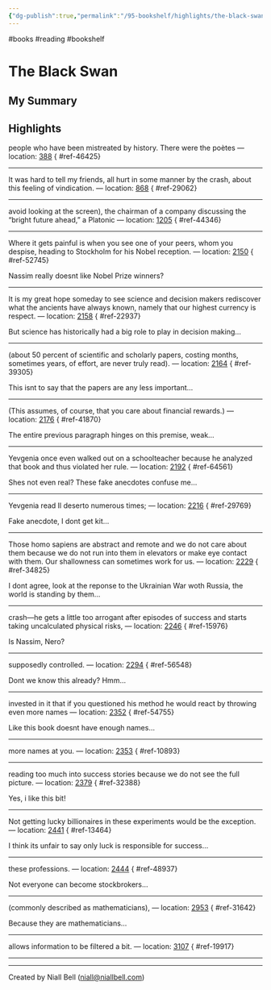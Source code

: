```yaml
---
{"dg-publish":true,"permalink":"/95-bookshelf/highlights/the-black-swan-by-nassim-taleb/","hide":true,"noteIcon":"","created":"2024-10-30T06:24:18.015-07:00","updated":"2024-10-30T06:46:08.445-07:00"}
---
```


#books #reading #bookshelf

# The Black Swan
## My Summary


## Highlights

people who have been mistreated by history. There were the poètes — location: [388]()
{ #ref-46425}


---
It was hard to tell my friends, all hurt in some manner by the crash, about this feeling of vindication. — location: [868]()
{ #ref-29062}


---
avoid looking at the screen), the chairman of a company discussing the “bright future ahead,” a Platonic — location: [1205]()
{ #ref-44346}


---
Where it gets painful is when you see one of your peers, whom you despise, heading to Stockholm for his Nobel reception. — location: [2150]()
{ #ref-52745}


Nassim really doesnt like Nobel Prize winners?

---
It is my great hope someday to see science and decision makers rediscover what the ancients have always known, namely that our highest currency is respect. — location: [2158]()
{ #ref-22937}


But science has historically had a big role to play in decision making…

---
(about 50 percent of scientific and scholarly papers, costing months, sometimes years, of effort, are never truly read). — location: [2164]()
{ #ref-39305}


This isnt to say that the papers are any less important…

---
(This assumes, of course, that you care about financial rewards.) — location: [2176]()
{ #ref-41870}


The entire previous paragraph hinges on this premise, weak…

---
Yevgenia once even walked out on a schoolteacher because he analyzed that book and thus violated her rule. — location: [2192]()
{ #ref-64561}


Shes not even real? These fake anecdotes confuse me…

---
Yevgenia read Il deserto numerous times; — location: [2216]()
{ #ref-29769}


Fake anecdote, I dont get kit…

---
Those homo sapiens are abstract and remote and we do not care about them because we do not run into them in elevators or make eye contact with them. Our shallowness can sometimes work for us. — location: [2229]()
{ #ref-34825}


I dont agree, look at the reponse to the Ukrainian War woth Russia, the world is standing by them…

---
crash—he gets a little too arrogant after episodes of success and starts taking uncalculated physical risks, — location: [2246]()
{ #ref-15976}


Is Nassim, Nero?

---
supposedly controlled. — location: [2294]()
{ #ref-56548}


Dont we know this already? Hmm…

---
invested in it that if you questioned his method he would react by throwing even more names — location: [2352]()
{ #ref-54755}


Like this book doesnt have enough names…

---
more names at you. — location: [2353]()
{ #ref-10893}


---
reading too much into success stories because we do not see the full picture. — location: [2379]()
{ #ref-32388}


Yes, i like this bit!

---
Not getting lucky billionaires in these experiments would be the exception. — location: [2441]()
{ #ref-13464}


I think its unfair to say only luck is responsible for success…

---
these professions. — location: [2444]()
{ #ref-48937}


Not everyone can become stockbrokers…

---
(commonly described as mathematicians), — location: [2953]()
{ #ref-31642}


Because they are mathematicians...

---
allows information to be filtered a bit. — location: [3107]()
{ #ref-19917}


---


---
Created by Niall Bell (niall@niallbell.com)
